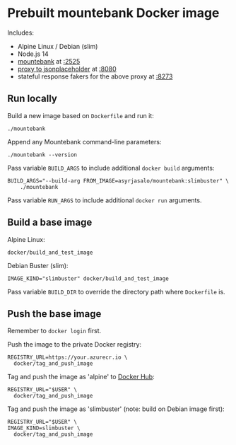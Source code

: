 # Prebuilt mountebank Docker image

Includes:

- Alpine Linux / Debian (slim)
- Node.js 14
- [mountebank](https://www.mbtest.org/) at [:2525](http://localhost:2525)
- [proxy to jsonplaceholder](https://jsonplaceholder.typicode.com/) at [:8080](https://localhost:8080)
- stateful response fakers for the above proxy at [:8273](http://localhost:8273)

## Run locally

Build a new image based on `Dockerfile` and run it:

    ./mountebank

Append any Mountebank command-line parameters:

    ./mountebank --version

Pass variable `BUILD_ARGS` to include additional `docker build` arguments:

    BUILD_ARGS="--build-arg FROM_IMAGE=asyrjasalo/mountebank:slimbuster" \
        ./mountebank

Pass variable `RUN_ARGS` to include additional `docker run` arguments.

## Build a base image

Alpine Linux:

    docker/build_and_test_image

Debian Buster (slim):

    IMAGE_KIND="slimbuster" docker/build_and_test_image

Pass variable `BUILD_DIR` to override the directory path where `Dockerfile` is.

## Push the base image

Remember to `docker login` first.

Push the image to the private Docker registry:

    REGISTRY_URL=https://your.azurecr.io \
      docker/tag_and_push_image

Tag and push the image as 'alpine' to [Docker Hub](https://hub.docker.com):

    REGISTRY_URL="$USER" \
      docker/tag_and_push_image

Tag and push the image as 'slimbuster' (note: build on Debian image first):

    REGISTRY_URL="$USER" \
    IMAGE_KIND=slimbuster \
      docker/tag_and_push_image
